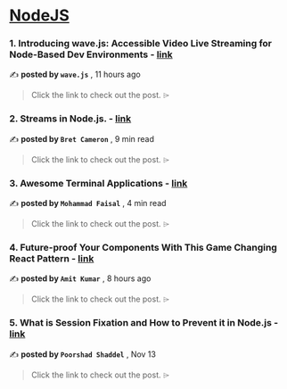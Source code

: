 
<h1><a href=https://medium.com/tag/nodejs/recommended target="_blank" rel="noopener noreferrer">NodeJS</a></h1>
<h3>1. Introducing wave.js: Accessible Video Live Streaming for Node-Based Dev Environments - <a href=https://medium.com/@wavejs/introducing-wave-js-accessible-video-live-streaming-for-node-based-dev-environments-bce898a61732?source=tag_recommended_feed---------0-84----------nodejs----------c9469039_2934_4376_9ce2_3f049854d4ea------- target="_blank" rel="noopener noreferrer">link</a></h3>

✍️ **posted by `wave.js`** <date> , 11 hours ago</date>

<blockquote>Click the link to check out the post. ⌲</blockquote>

<h3>2. Streams in Node.js. - <a href=https://medium.com/gitconnected/an-introduction-to-streams-in-node-js-e021650f0440?source=tag_recommended_feed---------1-107----------nodejs----------c9469039_2934_4376_9ce2_3f049854d4ea------- target="_blank" rel="noopener noreferrer">link</a></h3>

✍️ **posted by `Bret Cameron`** <date> , 9 min read</date>

<blockquote>Click the link to check out the post. ⌲</blockquote>

<h3>3. Awesome Terminal Applications - <a href=https://medium.com/gitconnected/awesome-terminal-applications-e4a06022dffa?source=tag_recommended_feed---------2-85----------nodejs----------c9469039_2934_4376_9ce2_3f049854d4ea------- target="_blank" rel="noopener noreferrer">link</a></h3>

✍️ **posted by `Mohammad Faisal`** <date> , 4 min read</date>

<blockquote>Click the link to check out the post. ⌲</blockquote>

<h3>4. Future-proof Your Components With This Game Changing React Pattern - <a href=https://medium.com/@amit08255/future-proof-your-components-with-this-game-changing-react-pattern-a3ac21509bc5?source=tag_recommended_feed---------3-84----------nodejs----------c9469039_2934_4376_9ce2_3f049854d4ea------- target="_blank" rel="noopener noreferrer">link</a></h3>

✍️ **posted by `Amit Kumar`** <date> , 8 hours ago</date>

<blockquote>Click the link to check out the post. ⌲</blockquote>

<h3>5. What is Session Fixation and How to Prevent it in Node.js - <a href=https://medium.com/gitconnected/what-is-session-fixation-and-how-to-prevent-it-in-node-js-03580b6acd67?source=tag_recommended_feed---------4-107----------nodejs----------c9469039_2934_4376_9ce2_3f049854d4ea------- target="_blank" rel="noopener noreferrer">link</a></h3>

✍️ **posted by `Poorshad Shaddel`** <date> , Nov 13</date>

<blockquote>Click the link to check out the post. ⌲</blockquote>

